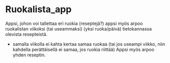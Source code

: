 # Ruokalista_app

Appsi, johon voi tallettaa eri ruokia (reseptejä?)
appsi myös arpoo ruokalistan viikoksi (tai useammaksi) (yksi ruoka/päivä) tietokannassa olevista resepteistä.
  - samalla viikolla ei kahta kertaa samaa ruokaa (tai jos useampi viikko, niin kahdella perättäisellä ei samaa, jos ruokia riittää)
Appsi myös arpoo yhden reseptin.
